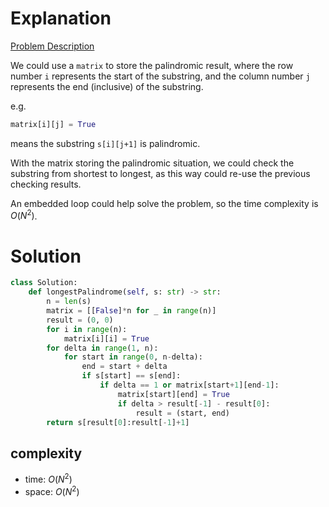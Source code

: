 # Explanation

[Problem Description](https://leetcode.com/problems/longest-palindromic-substring/)

We could use a `matrix` to store the palindromic result, where the row number `i` represents the start of the substring, and the column number `j` represents the end (inclusive) of the substring.

e.g. 

```python
matrix[i][j] = True
```
means the substring `s[i][j+1]`  is palindromic.

With the matrix storing the palindromic situation, we could check the substring from shortest to longest, as this way could re-use the previous checking results.

An embedded loop could help solve the problem, so the time complexity is $O(N^2)$.


# Solution

```python
class Solution:
    def longestPalindrome(self, s: str) -> str:
        n = len(s)
        matrix = [[False]*n for _ in range(n)]
        result = (0, 0)
        for i in range(n):
            matrix[i][i] = True
        for delta in range(1, n):
            for start in range(0, n-delta):
                end = start + delta
                if s[start] == s[end]:
                    if delta == 1 or matrix[start+1][end-1]:
                        matrix[start][end] = True
                        if delta > result[-1] - result[0]:
                            result = (start, end)
        return s[result[0]:result[-1]+1]
```

## complexity

- time: $O(N^2)$
- space: $O(N^2)$
